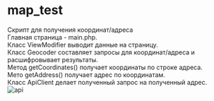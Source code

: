 # map_test
Скрипт для получения координат/адреса <br>
Главная страница - main.php. <br>
Класс ViewModifier выводит данные на страницу. <br>
Класс Geocoder составляет запросы для координат/адреса и расшифровывает результаты. <br>
Метод getCoordinates() получает координаты по строке адреса. <br>
Мето getAddress() получает адрес по координатам. <br>
Класс ApiClient делает полученный запрос на полученный адрес. <br>
![api](https://github.com/Tsurgan/map_test/assets/89267779/589a4b0a-1d02-4760-8fc6-7790c557df6e)

